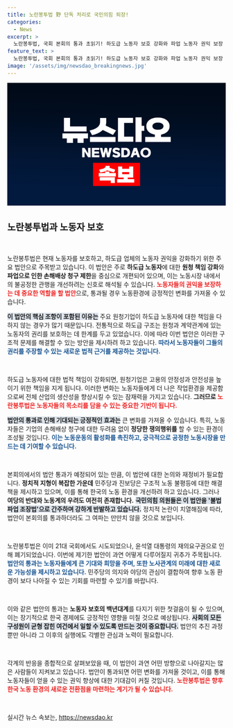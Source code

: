 ```yaml
---
title: 노란봉투법 野 단독 처리로 국민의힘 퇴장!
categories:
  - News
excerpt: >
  노란봉투법, 국회 본회의 통과 초읽기! 하도급 노동자 보호 강화와 파업 노동자 권익 보장 등 노동계 변화의 포문을 열다. 하지만 여야 갈등은 심화될 전망!
feature_text: >
  노란봉투법, 국회 본회의 통과 초읽기! 하도급 노동자 보호 강화와 파업 노동자 권익 보장 등 노동계 변화의 포문을 열다. 하지만 여야 갈등은 심화될 전망!
image: '/assets/img/newsdao_breakingnews.jpg'
---
```


<p><img src="/assets/img/newsdao_breakingnews.jpg" alt="firstkoreanews 속보" /></p>

<h2 data-ke-size="size26">노란봉투법과 노동자 보호</h2>

<p data-ke-size="size16">&nbsp;</p> 

<p>노란봉투법은 현재 노동자를 보호하고, 하도급 업체의 노동자 권익을 강화하기 위한 주요 법안으로 주목받고 있습니다. 이 법안은 주로 <b>하도급 노동자</b>에 대한 <b>원청 책임 강화</b>와 <b>파업으로 인한 손해배상 청구 제한</b>을 중심으로 개편되어 있으며, 이는 노동시장 내에서의 불공정한 관행을 개선하려는 신호로 해석될 수 있습니다. <b><span style="color: #ee2323;">노동자들의 권익을 보장하는 데 중요한 역할을 할 법안</span></b>으로, 통과될 경우 노동환경에 긍정적인 변화를 가져올 수 있습니다.</p>

<p><b><span style="background-color: #21538527;">이 법안의 핵심 조항이 포함된 이유는</span></b> 주요 원청기업이 하도급 노동자에 대한 책임을 다하지 않는 경우가 많기 때문입니다. 전통적으로 하도급 구조는 원청과 계약관계에 있는 노동자의 권리를 보호하는 데 한계를 두고 있었습니다. 이에 따라 이번 법안은 이러한 구조적 문제를 해결할 수 있는 방안을 제시하려 하고 있습니다. <b><span style="color: #1a5490;">따라서 노동자들이 그들의 권리를 주장할 수 있는 새로운 법적 근거를 제공하는 것입니다.</span></b></p>

<p data-ke-size="size16">&nbsp;</p> 

<p>하도급 노동자에 대한 법적 책임이 강화되면, 원청기업은 고용의 안정성과 안전성을 높이기 위한 책임을 지게 됩니다. 이러한 변화는 노동자들에게 더 나은 작업환경을 제공함으로써 전체 산업의 생산성을 향상시킬 수 있는 잠재력을 가지고 있습니다. <b>그러므로 <span style="color: #ee2323;">노란봉투법은 노동자들의 목소리를 담을 수 있는 중요한 기반이 됩니다.</span></b></p>

<p><b><span style="background-color: #21538527;">법안의 통과로 인해 기대되는 긍정적인 효과는</span></b> 큰 변화를 가져올 수 있습니다. 특히, 노동자들은 기업의 손해배상 청구에 대한 두려움 없이 <b>정당한 쟁의행위를</b> 할 수 있는 환경이 조성될 것입니다. <b><span style="color: #1a5490;">이는 노동운동의 활성화를 촉진하고, 궁극적으로 공정한 노동시장을 만드는 데 기여할 수 있습니다.</span></b></p>

<p data-ke-size="size16">&nbsp;</p> 

<p>본회의에서의 법안 통과가 예정되어 있는 만큼, 이 법안에 대한 논의와 재정비가 필요합니다. <b>정치적 지형이 복잡한 가운데</b> 민주당과 진보당은 구조적 노동 불평등에 대한 해결책을 제시하고 있으며, 이를 통해 한국의 노동 환경을 개선하려 하고 있습니다. 그러나 <b>여당의 반대와 노동계의 우려도 여전히 존재합니다.</b> <b><span style="background-color: #21538527;">국민의힘 의원들은 이 법안을 '불법파업 조장법'으로 간주하며 강하게 반발하고 있습니다.</span></b> 정치적 논란이 치열해짐에 따라, 법안이 본회의를 통과하더라도 그 여파는 만만치 않을 것으로 보입니다.</p>

<p data-ke-size="size16">&nbsp;</p> 

<p>노란봉투법은 이미 21대 국회에서도 시도되었으나, 윤석열 대통령의 재의요구권으로 인해 폐기되었습니다. 이번에 제기한 법안이 과연 어떻게 다루어질지 귀추가 주목됩니다. <b><span style="color: #1a5490;">법안의 통과는 노동자들에게 큰 기대와 희망을 주며, 또한 노사관계의 미래에 대한 새로운 가능성을 제시하고 있습니다.</span></b> 민주당의 의지와 야당의 관심이 결합하여 향후 노동 환경이 보다 나아질 수 있는 기회를 마련할 수 있기를 바랍니다.</p>

<p data-ke-size="size16">&nbsp;</p>

<p>이와 같은 법안의 통과는 <b>노동자 보호의 백년대계</b>를 다지기 위한 첫걸음이 될 수 있으며, 이는 장기적으로 한국 경제에도 긍정적인 영향을 미칠 것으로 예상됩니다. <b><span style="background-color: #21538527;">사회의 모든 구성원이 균형 잡힌 여건에서 일할 수 있도록 만드는 것이 중요합니다.</span></b> 법안의 추진 과정뿐만 아니라 그 이후의 실행에도 각별한 관심과 노력이 필요합니다. </p>

<p data-ke-size="size16">&nbsp;</p>

<p>각계의 반응을 종합적으로 살펴보았을 때, 이 법안이 과연 어떤 방향으로 나아갈지는 많은 사람들이 지켜보고 있습니다. 법안이 통과되면 어떤 변화를 가져올 것이고, 이를 통해 노동자들이 얻을 수 있는 권익 향상에 대한 기대감이 커질 것입니다. <b><span style="color: #ee2323;">노란봉투법은 향후 한국 노동 환경의 새로운 전환점을 마련하는 계기가 될 수 있습니다.</span></b></p>

<p data-ke-size="size16">&nbsp;</p> 
실시간 뉴스 속보는, <a href="https://newsdao.kr" rel="dofollow">https://newsdao.kr</a>


